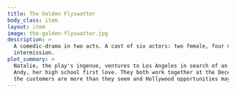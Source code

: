 ```yaml
---
title: The Golden Flyswatter
body_class: item
layout: item
image: the-golden-flyswatter.jpg
description: >
  A comedic-drama in two acts. A cast of six actors: two female, four male. Running time: two hours with fifteen minute
  intermission.
plot_summary: >
  Natalie, the play's ingenue, ventures to Los Angeles in search of an acting career where coincidence reunites her with
  Andy, her high school first love. They both work together at the Decent Nookey, a retro dive bar in Santa Monica where
  the customers are more than they seem and Hollywood opportunities may not be either.
---
```

